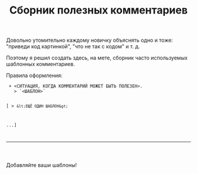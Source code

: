 ﻿---
title: "Сборник полезных комментариев"
se.owner.user_id: 507426
se.owner.display_name: "wchistow"
se.owner.link: "https://ru.meta.stackoverflow.com/users/507426/wchistow"
se.link: "https://ru.meta.stackoverflow.com/questions/12460/%d0%a1%d0%b1%d0%be%d1%80%d0%bd%d0%b8%d0%ba-%d0%bf%d0%be%d0%bb%d0%b5%d0%b7%d0%bd%d1%8b%d1%85-%d0%ba%d0%be%d0%bc%d0%bc%d0%b5%d0%bd%d1%82%d0%b0%d1%80%d0%b8%d0%b5%d0%b2"
se.question_id: 12460
se.post_type: question
---
<p>Довольно утомительно каждому новичку объяснять одно и тоже: &quot;приведи код картинкой&quot;, &quot;что не так с кодом&quot; и т. д.</p>
<p>Поэтому я решил создать здесь, на мете, сборник часто используемых шаблонных комментариев.</p>
<p>Правила оформления:</p>
<pre class="lang-markdown prettyprint-override"><code> + &lt;СИТУАЦИЯ, КОГДА КОММЕНТАРИЙ МОЖЕТ БЫТЬ ПОЛЕЗЕН&gt;.
   &gt; `&lt;ШАБЛОН&gt;`

[  &gt; `&lt;ЕЩЁ ОДИН ШАБЛОН&gt;`

...]

---
</code></pre>
<p>Добавляйте ваши шаблоны!</p>
